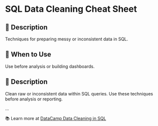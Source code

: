 # SQL Data Cleaning Cheat Sheet

## 📌 Description
Techniques for preparing messy or inconsistent data in SQL.

## 🚀 When to Use
Use before analysis or building dashboards.


## 📌 Description
Clean raw or inconsistent data within SQL queries. Use these techniques before analysis or reporting.

...

📚 Learn more at [DataCamp Data Cleaning in SQL](https://www.datacamp.com/courses/data-cleaning-in-sql)